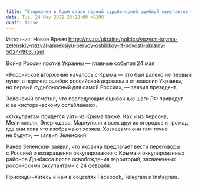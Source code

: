 ```yaml
---
title: "Вторжения в Крым стало первой судьбоносной ошибкой оккупантов — Зеленский"
date: Tue, 24 May 2022 23:28:00 +0300
draft: false
---
```

Источник: Новое Время https://nv.ua/ukraine/politics/vozvrat-kryma-zelenskiy-nazval-anneksiyu-pervoy-oshibkoy-rf-novosti-ukrainy-50244903.html


Война России против Украины — главные события 24 мая

«Российское вторжение началось с Крыма — это был далеко не первый пункт в перечне ошибок российской державы в отношении Украины, но первый судьбоносный для самой России», — заявил президент.

Зеленский отметил, что последующие ошибочные шаги РФ приведут к ее «историческому ослаблению».

«Оккупантам придется уйти из Крыма также. Как и из Херсона, Мелитополя, Энергодара, Мариуполя и всех других огородов и громад, где они пока что изображают хозяев. Хозяевами они там точно не будут», — заявил Зеленский.

Ранее Зеленский заявил, что Украина предлагает вести переговоры с Россией о возвращении оккупированного Крыма и оккупированных районов Донбасса после освобождения территорий, захваченных российскими оккупантами с 24 февраля.

Присоединяйтесь к нам в соцсетях Facebook, Telegram и Instagram.
